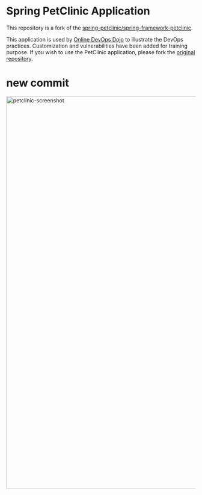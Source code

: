 # Spring PetClinic Application

This repository is a fork of the [spring-petclinic/spring-framework-petclinic](https://github.com/spring-petclinic/spring-framework-petclinic).

This application is used by [Online DevOps Dojo](https://github.com/dxc-technology/online-devops-dojo) to illustrate the DevOps practices.
Customization and vulnerabilities have been added for training purpose. If you wish to use the PetClinic application, please fork the [original repository](https://github.com/spring-projects/spring-petclinic).

# new commit
<img width="1042" alt="petclinic-screenshot" src="https://cloud.githubusercontent.com/assets/838318/19727082/2aee6d6c-9b8e-11e6-81fe-e889a5ddfded.png">
